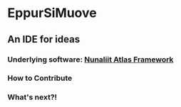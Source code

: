 
# EppurSiMuove


## An IDE for ideas


### Underlying software: [Nunaliit Atlas Framework](https://github.com/GCRC/nunaliit)


### How to Contribute


### What's next?!

